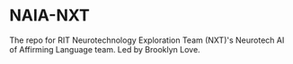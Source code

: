 # NAIA-NXT
The repo for RIT Neurotechnology Exploration Team (NXT)'s Neurotech AI of Affirming Language team. Led by Brooklyn Love. 
